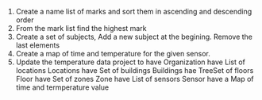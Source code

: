 1. Create a name list of marks and sort them in ascending and descending order
2. From the mark list find the highest mark
3. Create a set of subjects, Add a new subject at the begining. Remove the last elements
4. Create a map of time and temperature for the given sensor.
5. Update the temperature data project to have 
Organization have List of locations
Locations have Set of buildings
Buildings hae TreeSet of floors
Floor have Set of zones
Zone have List of sensors
Sensor have a Map of time and termperature value